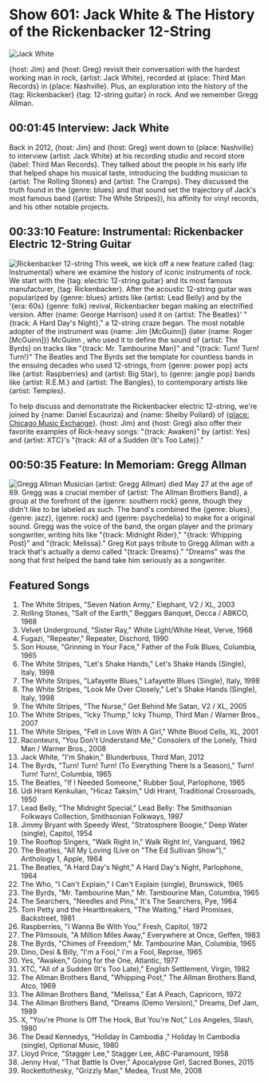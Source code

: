 

# Show 601: Jack White & The History of the Rickenbacker 12-String

![Jack White](https://sound-images.s3.amazonaws.com/images/2017/jackwhite_web.jpg)

{host: Jim} and {host: Greg} revisit their conversation with the hardest working man in rock, {artist: Jack White}, recorded at {place: Third Man Records} in {place: Nashville}. Plus, an exploration into the history of the {tag: Rickenbacker} {tag: 12-string guitar} in rock. And we remember Gregg Allman. 

## 00:01:45 Interview: Jack White
   Back in 2012, {host: Jim} and {host: Greg} went down to {place: Nashville} to interview {artist: Jack White} at his recording studio and record store {label: Third Man Records}. They talked about the people in his early life that helped shape his musical taste, introducing the budding musician to {artist: The Rolling Stones} and {artist: The Cramps}. They discussed the truth found in the {genre: blues} and that sound set the trajectory of Jack's most famous band ({artist: The White Stripes}), his affinity for vinyl records, and his other notable projects.

## 00:33:10 Feature: Instrumental: Rickenbacker Electric 12-String Guitar
![Rickenbacker 12-string](https://sound-images.s3.amazonaws.com/images/2017/rickenbacker_web.JPG)
This week, we kick off a new feature called {tag: Instrumental} where we examine the history of iconic instruments of rock. We start with the {tag: electric 12-string guitar} and its most famous manufacturer, {tag: Rickenbacker}. After the acoustic 12-string guitar was popularized by {genre: blues} artists like {artist: Lead Belly} and by the '{era: 60s} {genre: folk} revival, Rickenbacker began making an electrified version. After {name: George Harrison} used it on {artist: The Beatles}' "{track: A Hard Day's Night}," a 12-string craze began. The most notable adopter of the instrument was {name: Jim [McGuinn]} (later {name: Roger [McGuinn]}) McGuinn , who used it to define the sound of {artist: The Byrds} on tracks like "{track: Mr. Tambourine Man}" and "{track: Turn! Turn! Turn!}" The Beatles and The Byrds set the template for countless bands in the ensuing decades who used 12-strings, from {genre: power pop} acts like {artist: Raspberries} and {artist: Big Star}, to {genre: jangle pop} bands like {artist: R.E.M.} and {artist: The Bangles}, to contemporary artists like {artist: Temples}.

To help discuss and demonstrate the Rickenbacker electric 12-string, we're joined by {name: Daniel Escauriza} and {name: Shelby Pollard} of [{place: Chicago Music Exchange}](https://www.chicagomusicexchange.com/). {host: Jim} and {host: Greg} also offer their favorite examples of Rick-heavy songs: "{track: Awaken}" by {artist: Yes} and {artist: XTC}'s "{track: All of a Sudden (It's Too Late)}."

## 00:50:35 Feature: In Memoriam: Gregg Allman
![Gregg Allman](https://sound-images.s3.amazonaws.com/images/2017/gregg_allman.jpg)
Musician {artist: Gregg Allman} died May 27 at the age of 69. Gregg was a crucial member of {artist: The Allman Brothers Band}, a group at the forefront of the {genre: southern rock} genre, though they didn't like to be labeled as such. The band's combined the {genre: blues}, {genre: jazz}, {genre: rock} and {genre: psychedelia} to make for a original sound. Gregg was the voice of the band, the organ player and the primary songwriter, writing hits like "{track: Midnight Rider}," "{track: Whipping Post}" and "{track: Melissa}." Greg Kot pays tribute to Gregg Allman with a track that's actually a demo called "{track: Dreams}." "Dreams" was the song that first helped the band take him seriously as a songwriter.

## Featured Songs
1. The White Stripes, "Seven Nation Army," Elephant, V2 / XL, 2003
1. Rolling Stones, "Salt of the Earth," Beggars Banquet, Decca / ABKCO, 1968
1. Velvet Underground, "Sister Ray," White Light/White Heat, Verve, 1968
1. Fugazi, "Repeater," Repeater, Dischord, 1990
1. Son House, "Grinning in Your Face," Father of the Folk Blues, Columbia, 1965
1. The White Stripes, "Let's Shake Hands," Let's Shake Hands (Single), Italy, 1998
1. The White Stripes, "Lafayette Blues," Lafayette Blues (Single), Italy, 1998
1. The White Stripes, "Look Me Over Closely," Let's Shake Hands (Single), Italy, 1998
1. The White Stripes, "The Nurse," Get Behind Me Satan, V2 / XL, 2005
1. The White Stripes, "Icky Thump," Icky Thump, Third Man / Warner Bros., 2007
1. The White Stripes, "Fell in Love With A Girl," White Blood Cells, XL, 2001
1. Raconteurs, "You Don't Understand Me," Consolers of the Lonely, Third Man / Warner Bros., 2008
1. Jack White, "I'm Shakin," Blunderbuss, Third Man, 2012
1. The Byrds, "Turn! Turn! Turn! (To Everything There Is a Season)," Turn! Turn! Turn!, Columbia, 1965
1. The Beatles, "If I Needed Someone," Rubber Soul, Parlophone, 1965
1. Udi Hrant Kenkulian, "Hicaz Taksim," Udi Hrant, Traditional Crossroads, 1950
1. Lead Belly, "The Midnight Special," Lead Belly: The Smithsonian Folkways Collection, Smithsonian Folkways, 1997
1. Jimmy Bryant with Speedy West, "Stratosphere Boogie," Deep Water (single), Capitol, 1954
1. The Rooftop Singers, "Walk Right In," Walk Right In!, Vanguard, 1962
1. The Beatles, "All My Loving (Live on "The Ed Sullivan Show")," Anthology 1, Apple, 1964
1. The Beatles, "A Hard Day's Night," A Hard Day's Night, Parlophone, 1964
1. The Who, "I Can't Explain," I Can't Explain (single), Brunswick, 1965
1. The Byrds, "Mr. Tambourine Man," Mr. Tambourine Man, Columbia, 1965
1. The Searchers, "Needles and Pins," It's The Searchers, Pye, 1964
1. Tom Petty and the Heartbreakers, "The Waiting," Hard Promises, Backstreet, 1981
1. Raspberries, "I Wanna Be With You," Fresh, Capitol, 1972
1. The Plimsouls, "A Million Miles Away," Everywhere at Once, Geffen, 1983
1. The Byrds, "Chimes of Freedom," Mr. Tambourine Man, Columbia, 1965
1. Dino, Desi & Billy, "I'm a Fool," I'm a Fool, Reprise, 1965
1. Yes, "Awaken," Going for the One, Atlantic, 1977
1. XTC, "All of a Sudden (It's Too Late)," English Settlement, Virgin, 1982
1. The Allman Brothers Band, "Whipping Post," The Allman Brothers Band, Atco, 1969
1. The Allman Brothers Band, "Melissa," Eat A Peach, Capricorn, 1972
1. The Allman Brothers Band, "Dreams (Demo Version)," Dreams, Def Jam, 1989
1. X, "You're Phone Is Off The Hook, But You're Not," Los Angeles, Slash, 1980
1. The Dead Kennedys, "Holiday In Cambodia ," Holiday In Cambodia (single), Optional Music, 1980
1. Lloyd Price, "Stagger Lee," Stagger Lee, ABC-Paramount, 1958
1. Jenny Hval, "That Battle Is Over," Apocalypse Girl, Sacred Bones, 2015
1. Rockettothesky, "Grizzly Man," Medea, Trust Me, 2008


